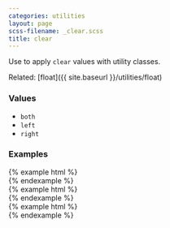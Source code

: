 ```yaml
---
categories: utilities
layout: page
scss-filename: _clear.scss
title: clear
---
```

Use to apply `clear` values with utility classes.

Related: [float]({{ site.baseurl }}/utilities/float)

### Values
* `both`
* `left`
* `right`

### Examples
<div class="DocsExample DocsExample--render--hidden">
{% example html %}
<div class="u-clear--both"></div>
{% endexample %}
</div>

<div class="DocsExample DocsExample--render--hidden">
{% example html %}
<div class="u-clear--left"></div>
{% endexample %}
</div>

<div class="DocsExample DocsExample--render--hidden">
{% example html %}
<div class="u-clear--right"></div>
{% endexample %}
</div>
